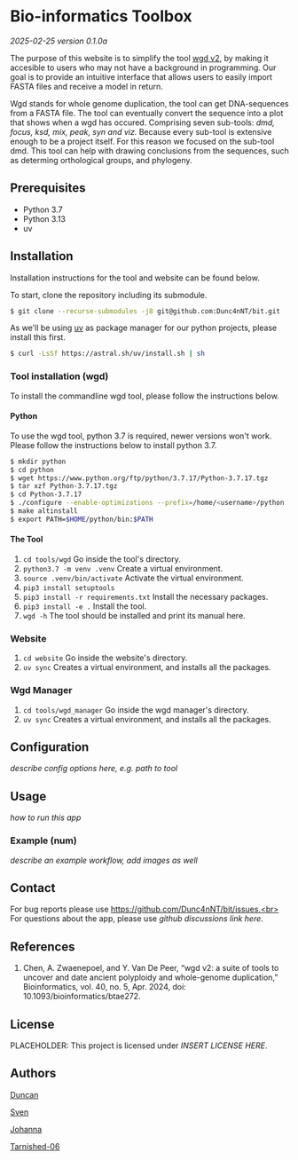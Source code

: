 # Bio-informatics Toolbox

*2025-02-25 version 0.1.0a*

The purpose of this website is to simplify the tool [wgd v2](https://github.com/heche-psb/wgd), by 
making it accesible to users who may not have a background
in programming. Our goal is to provide an intuitive interface that
allows users to easily import FASTA files and receive a model in return.

Wgd stands for whole genome duplication, the tool can get DNA-sequences from a FASTA file. The
tool can eventually convert the sequence into a plot that shows when a wgd has occured. Comprising
seven sub-tools: *dmd, focus, ksd, mix, peak, syn and viz.* Because every sub-tool is extensive enough
to be a project itself. For this reason we focused on the sub-tool dmd. This tool can help with drawing 
conclusions from the sequences, such as determing orthological groups, and phylogeny.

## Prerequisites

- Python 3.7
- Python 3.13
- uv

## Installation

Installation instructions for the tool and website can be found below.

To start, clone the repository including its submodule.

```sh
$ git clone --recurse-submodules -j8 git@github.com:Dunc4nNT/bit.git
```

As we'll be using [uv](https://docs.astral.sh/uv/) as package manager for our python projects, please install this first.

```sh
$ curl -LsSf https://astral.sh/uv/install.sh | sh
```

### Tool installation (wgd)

To install the commandline wgd tool, please follow the instructions below.

#### Python

To use the wgd tool, python 3.7 is required, newer versions won't work.
Please follow the instructions below to install python 3.7.

```sh
$ mkdir python
$ cd python
$ wget https://www.python.org/ftp/python/3.7.17/Python-3.7.17.tgz
$ tar xzf Python-3.7.17.tgz
$ cd Python-3.7.17
$ ./configure --enable-optimizations --prefix=/home/<username>/python
$ make altinstall
$ export PATH=$HOME/python/bin:$PATH
```

#### The Tool

1. `cd tools/wgd` Go inside the tool's directory.
2. `python3.7 -m venv .venv` Create a virtual environment.
3. `source .venv/bin/activate` Activate the virtual environment.
4. `pip3 install setuptools`
5. `pip3 install -r requirements.txt` Install the necessary packages.
6. `pip3 install -e .` Install the tool.
7. `wgd -h` The tool should be installed and print its manual here.

### Website

1. `cd website` Go inside the website's directory.
2. `uv sync` Creates a virtual environment, and installs all the packages.

### Wgd Manager

1. `cd tools/wgd_manager` Go inside the wgd manager's directory.
2. `uv sync` Creates a virtual environment, and installs all the packages.

## Configuration

*describe config options here, e.g. path to tool*

## Usage

*how to run this app*

### Example (num)

*describe an example workflow, add images as well*

## Contact

For bug reports please use https://github.com/Dunc4nNT/bit/issues.<br>
For questions about the app, please use *github discussions link here*.<br>

## References

1. Chen, A. Zwaenepoel, and Y. Van De Peer, “wgd v2: 
a suite of tools to uncover and date ancient polyploidy and 
whole-genome duplication,” Bioinformatics, vol. 40, no. 5, Apr. 2024, 
doi: 10.1093/bioinformatics/btae272.

## License

PLACEHOLDER: This project is licensed under *INSERT LICENSE HERE*.

## Authors

[Duncan](https://github.com/Dunc4nNT)

[Sven](https://github.com/svenstaats)

[Johanna](https://github.com/j0w0j)

[Tarnished-06](https://github.com/Tarnished-06)
